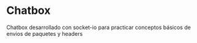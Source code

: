 # Chatbox
Chatbox desarrollado con socket-io para practicar conceptos básicos de envios de paquetes y headers 
